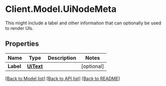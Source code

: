 # Client.Model.UiNodeMeta
This might include a label and other information that can optionally be used to render UIs.

## Properties

Name | Type | Description | Notes
------------ | ------------- | ------------- | -------------
**Label** | [**UiText**](UiText.md) |  | [optional] 

[[Back to Model list]](../README.md#documentation-for-models) [[Back to API list]](../README.md#documentation-for-api-endpoints) [[Back to README]](../README.md)

